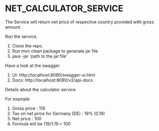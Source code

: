 # NET_CALCULATOR_SERVICE

The Service will return net price of respective country provided with gross amount.

Run the service.
1) Clone the repo.
2) Run mvn clean package to generate jar file
3) java -jar 'path to the jar file'

Have a look at the swagger 
1) UI: http://localhost:8080/swagger-ui.html
2) Docs: http://localhost:8080/v2/api-docs

Details about the calculator service

For example 

1) Gross price : 119
2) Tax on net price for Germany (DE) : 19% (0.19)
3) Net price : 100
4) Formula will be 119/1.19 = 100

